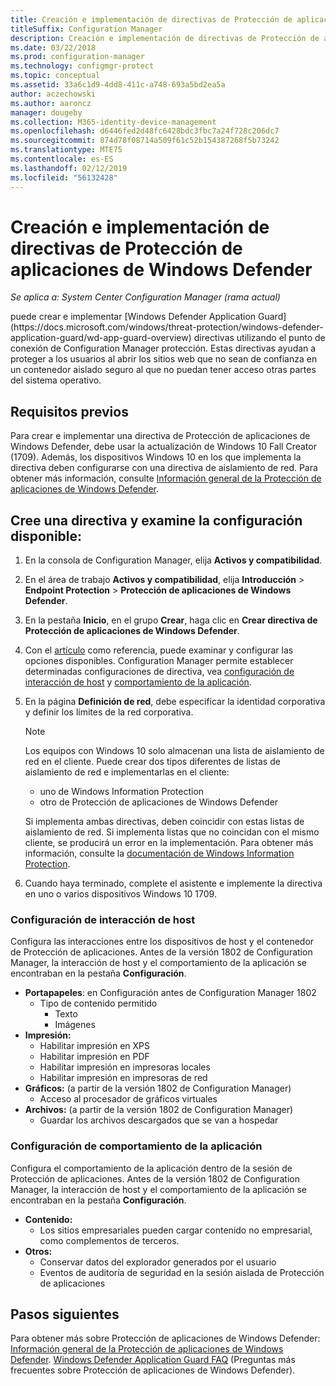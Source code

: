 ```yaml
---
title: Creación e implementación de directivas de Protección de aplicaciones de Windows Defender
titleSuffix: Configuration Manager
description: Creación e implementación de directivas de Protección de aplicaciones de Windows Defender.
ms.date: 03/22/2018
ms.prod: configuration-manager
ms.technology: configmgr-protect
ms.topic: conceptual
ms.assetid: 33a6c1d9-4dd8-411c-a748-693a5bd2ea5a
author: aczechowski
ms.author: aaroncz
manager: dougeby
ms.collection: M365-identity-device-management
ms.openlocfilehash: d6446fed2d48fc6428bdc3fbc7a24f728c206dc7
ms.sourcegitcommit: 874d78f08714a509f61c52b154387268f5b73242
ms.translationtype: MTE75
ms.contentlocale: es-ES
ms.lasthandoff: 02/12/2019
ms.locfileid: "56132428"
---
```

# <a name="create-and-deploy-windows-defender-application-guard-policy"></a>Creación e implementación de directivas de Protección de aplicaciones de Windows Defender 
*Se aplica a: System Center Configuration Manager (rama actual)*
<!-- 1351960 --> puede crear e implementar [Windows Defender Application Guard](https://docs.microsoft.com/windows/threat-protection/windows-defender-application-guard/wd-app-guard-overview) directivas utilizando el punto de conexión de Configuration Manager protección. Estas directivas ayudan a proteger a los usuarios al abrir los sitios web que no sean de confianza en un contenedor aislado seguro al que no puedan tener acceso otras partes del sistema operativo.

## <a name="prerequisites"></a>Requisitos previos

Para crear e implementar una directiva de Protección de aplicaciones de Windows Defender, debe usar la actualización de Windows 10 Fall Creator (1709). Además, los dispositivos Windows 10 en los que implementa la directiva deben configurarse con una directiva de aislamiento de red. Para obtener más información, consulte [Información general de la Protección de aplicaciones de Windows Defender](https://docs.microsoft.com/windows/threat-protection/windows-defender-application-guard/wd-app-guard-overview). 


## <a name="create-a-policy-and-to-browse-the-available-settings"></a>Cree una directiva y examine la configuración disponible:

1. En la consola de Configuration Manager, elija **Activos y compatibilidad**.
2. En el área de trabajo **Activos y compatibilidad**, elija **Introducción** > **Endpoint Protection** > **Protección de aplicaciones de Windows Defender**.
3. En la pestaña **Inicio**, en el grupo **Crear**, haga clic en **Crear directiva de Protección de aplicaciones de Windows Defender**.
4. Con el [artículo](https://docs.microsoft.com/windows/security/threat-protection/windows-defender-application-guard/configure-wd-app-guard) como referencia, puede examinar y configurar las opciones disponibles. Configuration Manager permite establecer determinadas configuraciones de directiva, vea [configuración de interacción de host](#BKMK_HIS) y [comportamiento de la aplicación](#BKMK_AppB).
5. En la página **Definición de red**, debe especificar la identidad corporativa y definir los límites de la red corporativa.

    > [!NOTE]
    > Los equipos con Windows 10 solo almacenan una lista de aislamiento de red en el cliente. Puede crear dos tipos diferentes de listas de aislamiento de red e implementarlas en el cliente:
    >
    >  - uno de Windows Information Protection
    >  - otro de Protección de aplicaciones de Windows Defender
    >
    > Si implementa ambas directivas, deben coincidir con estas listas de aislamiento de red. Si implementa listas que no coincidan con el mismo cliente, se producirá un error en la implementación. Para obtener más información, consulte la [documentación de Windows Information Protection](https://docs.microsoft.com/windows/threat-protection/windows-information-protection/create-wip-policy-using-sccm).
    > 
    > 

6. Cuando haya terminado, complete el asistente e implemente la directiva en uno o varios dispositivos Windows 10 1709.

### <a name="bkmk_HIS"></a> Configuración de interacción de host
Configura las interacciones entre los dispositivos de host y el contenedor de Protección de aplicaciones. Antes de la versión 1802 de Configuration Manager, la interacción de host y el comportamiento de la aplicación se encontraban en la pestaña **Configuración**.

- **Portapapeles**: en Configuración antes de Configuration Manager 1802
    - Tipo de contenido permitido
        - Texto
        - Imágenes
- **Impresión:**
    - Habilitar impresión en XPS
    - Habilitar impresión en PDF
    - Habilitar impresión en impresoras locales
    - Habilitar impresión en impresoras de red
- **Gráficos:** (a partir de la versión 1802 de Configuration Manager)
    - Acceso al procesador de gráficos virtuales
- **Archivos:** (a partir de la versión 1802 de Configuration Manager)
    - Guardar los archivos descargados que se van a hospedar

### <a name="bkmk_ABS"></a> Configuración de comportamiento de la aplicación
Configura el comportamiento de la aplicación dentro de la sesión de Protección de aplicaciones. Antes de la versión 1802 de Configuration Manager, la interacción de host y el comportamiento de la aplicación se encontraban en la pestaña **Configuración**.

- **Contenido:**
   - Los sitios empresariales pueden cargar contenido no empresarial, como complementos de terceros.
- **Otros:**
    - Conservar datos del explorador generados por el usuario
    - Eventos de auditoría de seguridad en la sesión aislada de Protección de aplicaciones



## <a name="next-steps"></a>Pasos siguientes
Para obtener más sobre Protección de aplicaciones de Windows Defender: [Información general de la Protección de aplicaciones de Windows Defender](https://docs.microsoft.com/windows/security/threat-protection/windows-defender-application-guard/wd-app-guard-overview).
[Windows Defender Application Guard FAQ](https://docs.microsoft.com/windows/security/threat-protection/windows-defender-application-guard/faq-wd-app-guard) (Preguntas más frecuentes sobre Protección de aplicaciones de Windows Defender).
